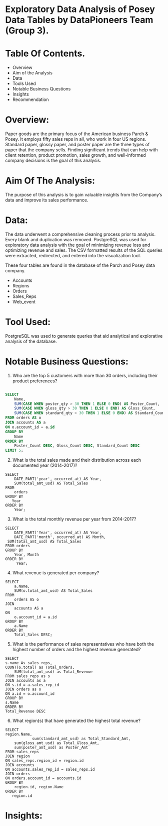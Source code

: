 # Exploratory Data Analysis of Posey Data Tables by DataPioneers Team (Group 3). 
# Table Of Contents. 
- Overview
- Aim of the Analysis
- Data
- Tools Used
- Notable Business Questions
- Insights
- Recommendation 

# Overview: 

Paper goods are the primary focus of the American business Parch & Posey. It employs fifty sales reps in all, who work in four US regions. Standard paper, glossy paper, and poster paper are the three types of paper that the company sells. Finding significant trends that can help with client retention, product promotion, sales growth, and well-informed company decisions is the goal of this analysis.

# Aim Of The Analysis: 

The purpose of this analysis is to gain valuable insights from the Company’s data and improve its sales performance.

# Data: 

The data underwent a comprehensive cleaning process prior to analysis. Every blank and duplication was removed. PostgreSQL was used for exploratory data analysis with the goal of minimizing revenue loss and optimizing revenue and sales. The CSV formatted results of the SQL queries were extracted, redirected, and entered into the visualization tool.

These four tables are found in the database of the Parch and Posey data company.
- Accounts
- Regions
- Orders
- Sales_Reps
- Web_event
# Tool Used: 
PostgreSQL was used to generate queries that aid analytical and explorative analysis of the database.

# Notable Business Questions: 
1. Who are the top 5 customers with more than 30 orders, including their product preferences?

``` SQL

SELECT 
    Name,
    SUM(CASE WHEN poster_qty > 30 THEN 1 ELSE 0 END) AS Poster_Count,
    SUM(CASE WHEN gloss_qty > 30 THEN 1 ELSE 0 END) AS Gloss_Count,
    SUM(CASE WHEN standard_qty > 30 THEN 1 ELSE 0 END) AS Standard_Count
FROM orders AS o
JOIN accounts AS a 
ON o.account_id = a.id
GROUP BY 
    Name
ORDER BY 
    Poster_Count DESC, Gloss_Count DESC, Standard_Count DESC
LIMIT 5; 
```
2. What is the total sales made and their distribution across each documented year (2014-2017)?
```
SELECT
    DATE_PART('year', occurred_at) AS Year,
    SUM(total_amt_usd) AS Total_Sales
FROM
    orders
GROUP BY 
   Year
ORDER BY 
    Year;
```
3. What is the total monthly revenue per year from 2014-2017?

```
SELECT
    DATE_PART('Year', occurred_at) AS Year,
    DATE_PART('month', occurred_at) AS Month,
 SUM(total_amt_usd) AS Total_Sales
FROM orders
GROUP BY
    Year, Month
ORDER BY 
     Year;
```
4. What revenue is generated per company?
```
SELECT 
    a.Name, 
    SUM(o.total_amt_usd) AS Total_Sales
FROM 
    orders AS o
JOIN 
    accounts AS a 
ON 
    o.account_id = a.id
GROUP BY 
    a.Name
ORDER BY 
    Total_Sales DESC;
```
5. What is the performance of sales representatives who have both the highest number of orders and the highest revenue generated?
```
SELECT 
s.name As sales_reps, 
COUNT(o.total) as Total_Orders, 
	SUM(total_amt_usd) as Total_Revenue
FROM sales_reps as s
JOIN accounts as a
ON s.id = a.sales_rep_id
JOIN orders as o
ON a.id = o.account_id
GROUP BY
s.Name
ORDER BY 
Total_Revenue DESC
```
6. What region(s) that have generated the highest total revenue?
```
SELECT 
region.Name,   
        	sum(standard_amt_usd) as Total_Standard_Amt,
	sum(gloss_amt_usd) as Total_Gloss_Amt,
	sum(poster_amt_usd) as Poster_Amt
FROM sales_reps
JOIN region
ON sales_reps.region_id = region.id
JOIN accounts
ON accounts.sales_rep_id = sales_reps.id
JOIN orders
ON orders.account_id = accounts.id
GROUP BY 
    region.id, region.Name
ORDER BY
   region.id
```
# Insights: 




